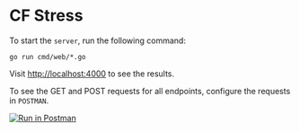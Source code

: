 # CF Stress
To start the `server`, run the following command:
```shell
go run cmd/web/*.go
```
Visit [http://localhost:4000](http://localhost:4000) to see the results.

To see the GET and POST requests for all endpoints, configure the requests in `POSTMAN`.

[![Run in Postman](https://run.pstmn.io/button.svg)](https://god.postman.co/run-collection/de3467aeb6c0babf7a81?action=collection%2Fimport)